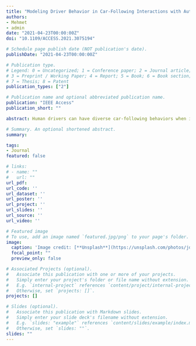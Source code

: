 ```yaml
---
title: "Modeling Driver Behavior in Car-Following Interactions with Automated and Human-Driven Vehicles and Energy Efficiency Evaluation"
authors:
- Mehmet
- admin
date: "2021-04-23T00:00:00Z"
doi: "10.1109/ACCESS.2021.3075194"

# Schedule page publish date (NOT publication's date).
publishDate: "2021-04-23T00:00:00Z"

# Publication type.
# Legend: 0 = Uncategorized; 1 = Conference paper; 2 = Journal article;
# 3 = Preprint / Working Paper; 4 = Report; 5 = Book; 6 = Book section;
# 7 = Thesis; 8 = Patent
publication_types: ["2"]

# Publication name and optional abbreviated publication name.
publication: "IEEE Access"
publication_short: ""

abstract: Human drivers can have diverse car-following behaviors when interacting with connected and automated vehicles (CAVs) and other human-driven vehicles in mixed traffic where many human-driven vehicles and a limited number of CAVs frequently interact and share the road. In this study, Inverse Reinforcement Learning (IRL) is used to model unique car-following behaviors of different human drivers when interacting with the CAV and another human-driven vehicle by using their driving demonstrations collected from in-field driving tests. The learned driver behavior model is shown that the personalized driving behaviors accurately and consistently can be characterized when following the different types of preceding vehicles in a variety of traffic situations. Furthermore, the energy efficiency of different human-driven vehicles when interacting with the CAV and the human-driven vehicle is investigated with the heterogeneous characteristics of drivers’ behaviors, considering driving behaviors have significant influences on vehicle fuel economy. A detailed analysis reveals the significant fuel-saving benefits of the CAV to the following human-driven vehicles during the car-following scenario and the extent of such benefits varies among tested human drivers owing to their intrinsic preferences and perception of CAV. These findings suggest that human-CAV interactions can be effectively leveraged to improve the energy efficiency of mixed traffic.

# Summary. An optional shortened abstract.
summary:

tags:
- Journal
featured: false

# links:
# - name: ""
#   url: ""
url_pdf:
url_code: ''
url_dataset: ''
url_poster: ''
url_project: ''
url_slides: ''
url_source: ''
url_video: ''

# Featured image
# To use, add an image named `featured.jpg/png` to your page's folder.
image:
  caption: 'Image credit: [**Unsplash**](https://unsplash.com/photos/jdD8gXaTZsc)'
  focal_point: ""
  preview_only: false

# Associated Projects (optional).
#   Associate this publication with one or more of your projects.
#   Simply enter your project's folder or file name without extension.
#   E.g. `internal-project` references `content/project/internal-project/index.md`.
#   Otherwise, set `projects: []`.
projects: []

# Slides (optional).
#   Associate this publication with Markdown slides.
#   Simply enter your slide deck's filename without extension.
#   E.g. `slides: "example"` references `content/slides/example/index.md`.
#   Otherwise, set `slides: ""`.
slides: ""
---
```

